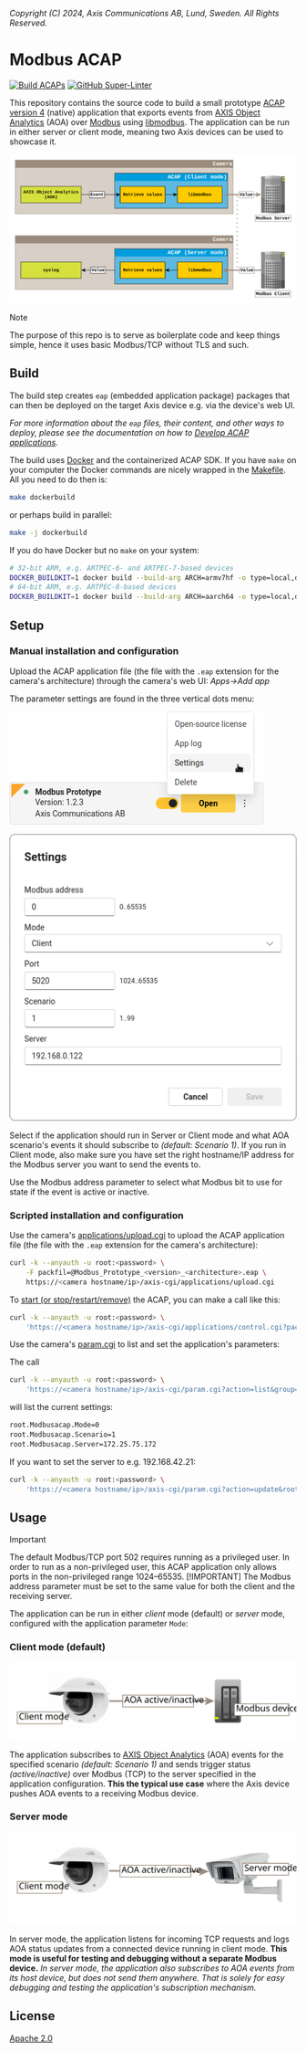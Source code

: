 *Copyright (C) 2024, Axis Communications AB, Lund, Sweden. All Rights Reserved.*

# Modbus ACAP

[![Build ACAPs](https://github.com/AxisCommunications/modbus-acap/actions/workflows/build.yml/badge.svg)](https://github.com/AxisCommunications/modbus-acap/actions/workflows/build.yml)
[![GitHub Super-Linter](https://github.com/AxisCommunications/modbus-acap/actions/workflows/super-linter.yml/badge.svg)](https://github.com/AxisCommunications/modbus-acap/actions/workflows/super-linter.yml)

This repository contains the source code to build a small prototype
[ACAP version 4](https://axiscommunications.github.io/acap-documentation/)
(native) application that exports events from
[AXIS Object Analytics](https://www.axis.com/products/axis-object-analytics)
(AOA) over
[Modbus](https://en.wikipedia.org/wiki/Modbus) using
[libmodbus](https://libmodbus.org/). The application can be run in either server
or client mode, meaning two Axis devices can be used to showcase it.

![Architectural overview](images/acap_architecture.svg)

> [!NOTE]
> The purpose of this repo is to serve as boilerplate code and keep
> things simple, hence it uses basic Modbus/TCP without TLS and such.

## Build

The build step creates `eap` (embedded application package) packages that can
then be deployed on the target Axis device e.g. via the device's web UI.

*For more information about the `eap` files, their content, and other ways to
deploy, please see the documentation on how to
[Develop ACAP applications](https://axiscommunications.github.io/acap-documentation/docs/develop/).*

The build uses [Docker](https://www.docker.com/) and the containerized ACAP SDK.
If you have `make` on your computer the Docker commands are nicely wrapped in
the [Makefile](Makefile). All you need to do then is:

```sh
make dockerbuild
```

or perhaps build in parallel:

```sh
make -j dockerbuild
```

If you do have Docker but no `make` on your system:

```sh
# 32-bit ARM, e.g. ARTPEC-6- and ARTPEC-7-based devices
DOCKER_BUILDKIT=1 docker build --build-arg ARCH=armv7hf -o type=local,dest=. .
# 64-bit ARM, e.g. ARTPEC-8-based devices
DOCKER_BUILDKIT=1 docker build --build-arg ARCH=aarch64 -o type=local,dest=. .
```

## Setup

### Manual installation and configuration

Upload the ACAP application file (the file with the `.eap` extension for the
camera's architecture) through the camera's web UI: *Apps->Add app*

The parameter settings are found in the three vertical dots menu:

![Web UI Screenshot](images/web_ui_open_param_settings.png)

![Web UI Screenshot](images/web_ui_param_settings.png)

Select if the application should run in Server or Client mode and what AOA scenario's
events it should subscribe to *(default: Scenario 1)*. If you run in Client
mode, also make sure you have set the right hostname/IP address for the Modbus
server you want to send the events to.

Use the Modbus address parameter to select what Modbus bit to use for state if
the event is active or inactive.

### Scripted installation and configuration

Use the camera's
[applications/upload.cgi](https://www.axis.com/vapix-library/subjects/t10102231/section/t10036126/display?section=t10036126-t10010609)
to upload the ACAP application file (the file with the `.eap` extension for the
camera's architecture):

```sh
curl -k --anyauth -u root:<password> \
    -F packfil=@Modbus_Prototype_<version>_<architecture>.eap \
    https://<camera hostname/ip>/axis-cgi/applications/upload.cgi
```

To
[start (or stop/restart/remove)](https://www.axis.com/vapix-library/subjects/t10102231/section/t10036126/display?section=t10036126-t10010606)
the ACAP, you can make a call like this:

```sh
curl -k --anyauth -u root:<password> \
    'https://<camera hostname/ip>/axis-cgi/applications/control.cgi?package=modbusacap&action=start'
```

Use the camera's
[param.cgi](https://www.axis.com/vapix-library/subjects/t10175981/section/t10036014/display)
to list and set the application's parameters:

The call

```sh
curl -k --anyauth -u root:<password> \
    'https://<camera hostname/ip>/axis-cgi/param.cgi?action=list&group=modbusacap'
```

will list the current settings:

```sh
root.Modbusacap.Mode=0
root.Modbusacap.Scenario=1
root.Modbusacap.Server=172.25.75.172
```

If you want to set the server to e.g. 192.168.42.21:

```sh
curl -k --anyauth -u root:<password> \
    'https://<camera hostname/ip>/axis-cgi/param.cgi?action=update&root.Modbusacap.Server=192.168.42.21'
```

## Usage

> [!IMPORTANT]
> The default Modbus/TCP port 502 requires running as a privileged user.
> In order to run as a non-privileged user, this ACAP application only allows
> ports in the non-privileged range 1024–65535.
> [!IMPORTANT]
> The Modbus address parameter must be set to the same value for both the
> client and the receiving server.

The application can be run in either *client* mode (default) or *server* mode,
configured with the application parameter `Mode`:

### Client mode (default)

![Camera to modbus device](images/cam_to_modbus.svg)

The application subscribes to
[AXIS Object Analytics](https://www.axis.com/products/axis-object-analytics)
(AOA) events for the specified scenario *(default: Scenario 1)* and sends
trigger status *(active/inactive)* over Modbus (TCP) to the server specified
in the application configuration. **This the typical use case** where the Axis
device pushes AOA events to a receiving Modbus device.

### Server mode

![Camera to other camera](images/cam_to_cam.svg)

In server mode, the application listens for incoming TCP requests and logs AOA
status updates from a connected device running in client mode. **This mode is
useful for testing and debugging without a separate Modbus device.**
*In server mode, the application also subscribes to AOA events from its host
device, but does not send them anywhere. That is solely for easy debugging and
testing the application's subscription mechanism.*

## License

[Apache 2.0](LICENSE)
